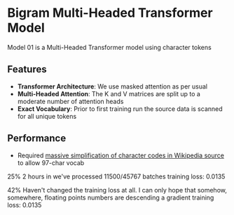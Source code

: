 # Bigram Multi-Headed Transformer Model

Model 01 is a Multi-Headed Transformer model using character tokens

## Features

- **Transformer Architecture**: We use masked attention as per usual
- **Multi-Headed Attention**: The K and V matrices are split up to a moderate number of attention heads
- **Exact Vocabulary**: Prior to first training run the source data is scanned for all unique tokens

## Performance

* Required [massive simplification of character codes in Wikipedia source](https://github.com/jackdanger/wikipedia-parser) to allow 97-char vocab

25%
2 hours in we've processed 11500/45767 batches
training loss: 0.0135

42%
Haven't changed the training loss at all. I can only hope that somehow,
somewhere, floating points numbers are descending a gradient
training loss: 0.0135
